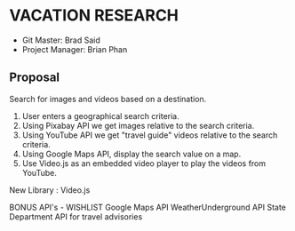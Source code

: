 # VACATION RESEARCH

* Git Master: Brad Said
* Project Manager: Brian Phan

## Proposal

Search for images and videos based on a destination.

1. User enters a geographical search criteria.
1. Using Pixabay API we get images relative to the search criteria.
1. Using YouTube API we get "travel guide" videos relative to the search criteria.
1. Using Google Maps API, display the search value on a map.
1. Use Video.js as an embedded video player to play the videos from YouTube.

New Library : Video.js


BONUS API's - WISHLIST
Google Maps API
WeatherUnderground API
State Department API for travel advisories 
